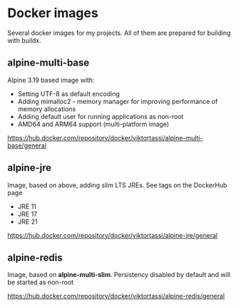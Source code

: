 # Docker images
Several docker images for my projects. All of them are prepared for building with buildx.

## alpine-multi-base
Alpine 3.19 based image with:
- Setting UTF-8 as default encoding
- Adding mimalloc2 - memory manager for improving performance of memory allocations
- Adding default user for running applications as non-root
- AMD64 and ARM64 support (multi-platform image)

https://hub.docker.com/repository/docker/viktortassi/alpine-multi-base/general

## alpine-jre
Image, based on above, adding slim LTS JREs. See tags on the DockerHub page
- JRE 11
- JRE 17
- JRE 21

https://hub.docker.com/repository/docker/viktortassi/alpine-jre/general

## alpine-redis
Image, based on **alpine-multi-slim**. Persistency disabled by default and will be started as non-root

https://hub.docker.com/repository/docker/viktortassi/alpine-redis/general

